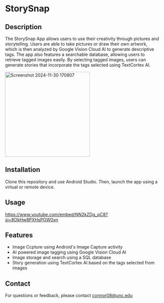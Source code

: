 # StorySnap

## Description
The StorySnap App allows users to use their creativity through pictures and storytelling. Users are able to take pictures or draw their own artwork, which is then analyzed by Google Vision Cloud AI to generate descriptive tags. The app also features a searchable database, allowing users to retrieve tagged images easily. By selecting tagged images, users can generate stories that incorporate the tags selected using TextCortex AI. 

<img width="275" alt="Screenshot 2024-11-30 170807" src="https://github.com/user-attachments/assets/73fce4a4-6710-4607-88f5-a8e0bd345b7d">

## Installation
Clone this repository and use Android Studio. Then, launch the app using a virtual or remote device.

## Usage
https://www.youtube.com/embed/NN2kZDg_pC8?si=8OkHw8PXHsPGW0xn

## Features
* Image Ccpture using Android's Image Capture activity
* AI powered image tagging using Google Vision Cloud AI
* Image storage and search using a SQL database
* Story generation using TextCortex AI based on the tags selected from images

## Contact
For questions or feedback, please contact connor08@unc.edu
